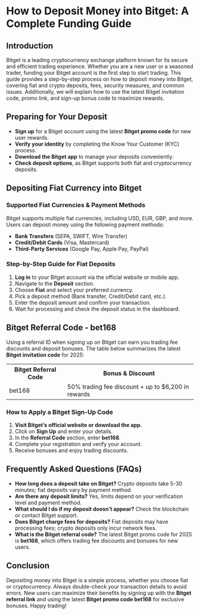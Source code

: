 <h1>How to Deposit Money into Bitget: A Complete Funding Guide</h1>
<h2>Introduction</h2>
<p>Bitget is a leading cryptocurrency exchange platform known for its secure and efficient trading experience. Whether you are a new user or a seasoned trader, funding your Bitget account is the first step to start trading. This guide provides a step-by-step process on how to deposit money into Bitget, covering fiat and crypto deposits, fees, security measures, and common issues. Additionally, we will explain how to use the latest Bitget invitation code, promo link, and sign-up bonus code to maximize rewards.</p>

<h2>Preparing for Your Deposit</h2>
<ul>
    <li><strong>Sign up</strong> for a Bitget account using the latest <strong>Bitget promo code</strong> for new user rewards.</li>
    <li><strong>Verify your identity</strong> by completing the Know Your Customer (KYC) process.</li>
    <li><strong>Download the Bitget app</strong> to manage your deposits conveniently.</li>
    <li><strong>Check deposit options</strong>, as Bitget supports both fiat and cryptocurrency deposits.</li>
</ul>

<h2>Depositing Fiat Currency into Bitget</h2>
<h3>Supported Fiat Currencies & Payment Methods</h3>
<p>Bitget supports multiple fiat currencies, including USD, EUR, GBP, and more. Users can deposit money using the following payment methods:</p>
<ul>
    <li><strong>Bank Transfers</strong> (SEPA, SWIFT, Wire Transfer)</li>
    <li><strong>Credit/Debit Cards</strong> (Visa, Mastercard)</li>
    <li><strong>Third-Party Services</strong> (Google Pay, Apple Pay, PayPal)</li>
</ul>

<h3>Step-by-Step Guide for Fiat Deposits</h3>
<ol>
    <li><strong>Log in</strong> to your Bitget account via the official website or mobile app.</li>
    <li>Navigate to the <strong>Deposit</strong> section.</li>
    <li>Choose <strong>Fiat</strong> and select your preferred currency.</li>
    <li>Pick a deposit method (Bank transfer, Credit/Debit card, etc.).</li>
    <li>Enter the deposit amount and confirm your transaction.</li>
    <li>Wait for processing and check the deposit status in the dashboard.</li>
</ol>

<h2>Bitget Referral Code - bet168</h2>
<p>Using a referral ID when signing up on Bitget can earn you trading fee discounts and deposit bonuses. The table below summarizes the latest <strong>Bitget invitation code</strong> for 2025:</p>

<table>
    <tr>
        <th>Bitget Referral Code</th>
        <th>Bonus & Discount</th>
    </tr>
    <tr>
        <td>bet168</td>
        <td>50% trading fee discount + up to $6,200 in rewards</td>
    </tr>
</table>

<h3>How to Apply a Bitget Sign-Up Code</h3>
<ol>
    <li><strong>Visit Bitget’s official website or download the app.</strong></li>
    <li>Click on <strong>Sign Up</strong> and enter your details.</li>
    <li>In the <strong>Referral Code</strong> section, enter <strong>bet168</strong>.</li>
    <li>Complete your registration and verify your account.</li>
    <li>Receive bonuses and enjoy trading discounts.</li>
</ol>

<h2>Frequently Asked Questions (FAQs)</h2>
<ul>
    <li><strong>How long does a deposit take on Bitget?</strong> Crypto deposits take 5-30 minutes; fiat deposits vary by payment method.</li>
    <li><strong>Are there any deposit limits?</strong> Yes, limits depend on your verification level and payment method.</li>
    <li><strong>What should I do if my deposit doesn’t appear?</strong> Check the blockchain or contact Bitget support.</li>
    <li><strong>Does Bitget charge fees for deposits?</strong> Fiat deposits may have processing fees; crypto deposits only incur network fees.</li>
    <li><strong>What is the Bitget referral code?</strong> The latest Bitget promo code for 2025 is <strong>bet168</strong>, which offers trading fee discounts and bonuses for new users.</li>
</ul>

<h2>Conclusion</h2>
<p>Depositing money into Bitget is a simple process, whether you choose fiat or cryptocurrency. Always double-check your transaction details to avoid errors. New users can maximize their benefits by signing up with the <strong>Bitget referral link</strong> and using the latest <strong>Bitget promo code bet168</strong> for exclusive bonuses. Happy trading!</p>
